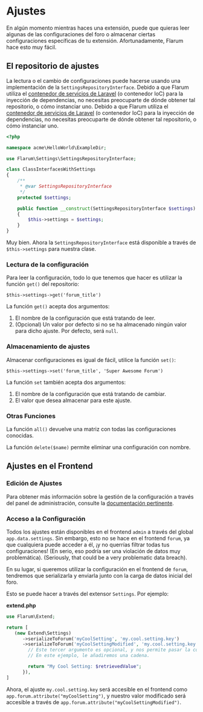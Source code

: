 # Ajustes

En algún momento mientras haces una extensión, puede que quieras leer algunas de las configuraciones del foro o almacenar ciertas configuraciones específicas de tu extensión. Afortunadamente, Flarum hace esto muy fácil.

## El repositorio de ajustes

La lectura o el cambio de configuraciones puede hacerse usando una implementación de la `SettingsRepositoryInterface`. Debido a que Flarum utiliza el [contenedor de servicios de Laravel](https://laravel.com/docs/6.x/container) (o contenedor IoC) para la inyección de dependencias, no necesitas preocuparte de dónde obtener tal repositorio, o cómo instanciar uno. Debido a que Flarum utiliza el [contenedor de servicios de Laravel](https://laravel.com/docs/6.x/container) (o contenedor IoC) para la inyección de dependencias, no necesitas preocuparte de dónde obtener tal repositorio, o cómo instanciar uno.

```php
<?php

namespace acme\HelloWorld\ExampleDir;

use Flarum\Settings\SettingsRepositoryInterface;

class ClassInterfacesWithSettings
{
    /**
     * @var SettingsRepositoryInterface
     */
    protected $settings;

    public function __construct(SettingsRepositoryInterface $settings)
    {
        $this->settings = $settings;
    }
}
```

Muy bien. Ahora la `SettingsRepositoryInterface` está disponible a través de `$this->settings` para nuestra clase.

### Lectura de la configuración

Para leer la configuración, todo lo que tenemos que hacer es utilizar la función `get()` del repositorio:

`$this->settings->get('forum_title')`

La función `get()` acepta dos argumentos:

1. El nombre de la configuración que está tratando de leer.
2. (Opcional) Un valor por defecto si no se ha almacenado ningún valor para dicho ajuste. Por defecto, será `null`.

### Almacenamiento de ajustes

Almacenar configuraciones es igual de fácil, utilice la función `set()`:

`$this->settings->set('forum_title', 'Super Awesome Forum')`

La función `set` también acepta dos argumentos:

1. El nombre de la configuración que está tratando de cambiar.
2. El valor que desea almacenar para este ajuste.

### Otras Funciones

La función `all()` devuelve una matriz con todas las configuraciones conocidas.

La función `delete($name)` permite eliminar una configuración con nombre.

## Ajustes en el Frontend

### Edición de Ajustes

Para obtener más información sobre la gestión de la configuración a través del panel de administración, consulte la [documentación pertinente](admin.md).
### Acceso a la Configuración

Todos los ajustes están disponibles en el frontend `admin` a través del global `app.data.settings`. Sin embargo, esto no se hace en el frontend `forum`, ya que cualquiera puede acceder a él, ¡y no querrías filtrar todas tus configuraciones! (En serio, eso podría ser una violación de datos muy problemática). (Seriously, that could be a very problematic data breach).

En su lugar, si queremos utilizar la configuración en el frontend de `forum`, tendremos que serializarla y enviarla junto con la carga de datos inicial del foro.

Esto se puede hacer a través del extensor `Settings`. Por ejemplo:

**extend.php**

```php
use Flarum\Extend;

return [
   (new Extend\Settings)
      ->serializeToForum('myCoolSetting', 'my.cool.setting.key')
      ->serializeToForum('myCoolSettingModified', 'my.cool.setting.key', function ($retrievedValue) {
        // Este tercer argumento es opcional, y nos permite pasar la configuración recuperada a través de alguna lógica personalizada.
        // En este ejemplo, le añadiremos una cadena.

        return "My Cool Setting: $retrievedValue";
      }),
]
```

Ahora, el ajuste `my.cool.setting.key` será accesible en el frontend como `app.forum.attribute("myCoolSetting")`, y nuestro valor modificado será accesible a través de `app.forum.attribute("myCoolSettingModified")`.

